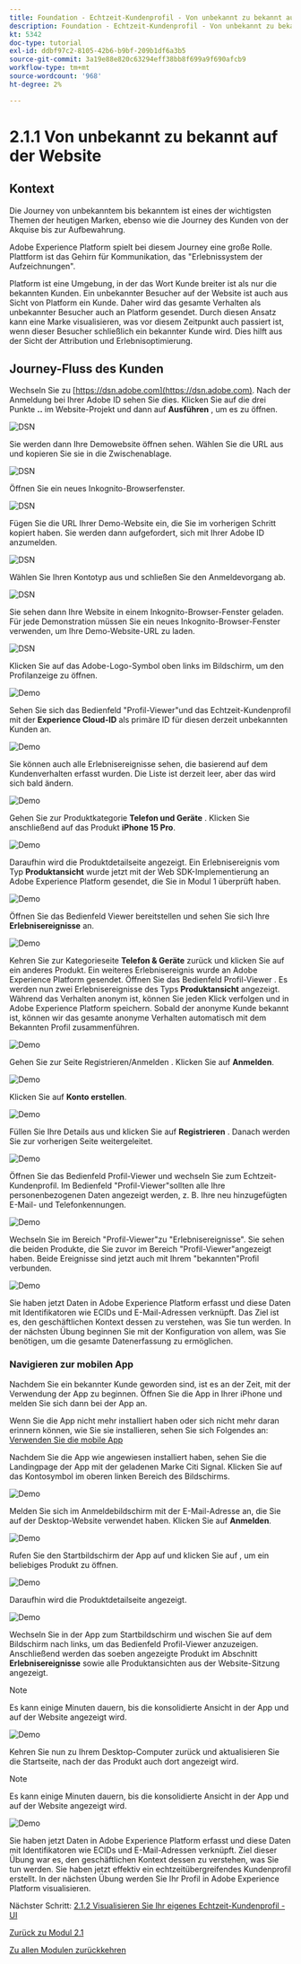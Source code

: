```yaml
---
title: Foundation - Echtzeit-Kundenprofil - Von unbekannt zu bekannt auf der Website
description: Foundation - Echtzeit-Kundenprofil - Von unbekannt zu bekannt auf der Website
kt: 5342
doc-type: tutorial
exl-id: ddbf97c2-8105-42b6-b9bf-209b1df6a3b5
source-git-commit: 3a19e88e820c63294eff38bb8f699a9f690afcb9
workflow-type: tm+mt
source-wordcount: '968'
ht-degree: 2%

---
```


# 2.1.1 Von unbekannt zu bekannt auf der Website

## Kontext

Die Journey von unbekanntem bis bekanntem ist eines der wichtigsten Themen der heutigen Marken, ebenso wie die Journey des Kunden von der Akquise bis zur Aufbewahrung.

Adobe Experience Platform spielt bei diesem Journey eine große Rolle. Plattform ist das Gehirn für Kommunikation, das &quot;Erlebnissystem der Aufzeichnungen&quot;.

Platform ist eine Umgebung, in der das Wort Kunde breiter ist als nur die bekannten Kunden. Ein unbekannter Besucher auf der Website ist auch aus Sicht von Platform ein Kunde. Daher wird das gesamte Verhalten als unbekannter Besucher auch an Platform gesendet. Durch diesen Ansatz kann eine Marke visualisieren, was vor diesem Zeitpunkt auch passiert ist, wenn dieser Besucher schließlich ein bekannter Kunde wird. Dies hilft aus der Sicht der Attribution und Erlebnisoptimierung.

## Journey-Fluss des Kunden

Wechseln Sie zu [https://dsn.adobe.com](https://dsn.adobe.com). Nach der Anmeldung bei Ihrer Adobe ID sehen Sie dies. Klicken Sie auf die drei Punkte **..** im Website-Projekt und dann auf **Ausführen** , um es zu öffnen.

![DSN](./../../datacollection/module1.1/images/web8.png)

Sie werden dann Ihre Demowebsite öffnen sehen. Wählen Sie die URL aus und kopieren Sie sie in die Zwischenablage.

![DSN](../../gettingstarted/gettingstarted/images/web3.png)

Öffnen Sie ein neues Inkognito-Browserfenster.

![DSN](../../gettingstarted/gettingstarted/images/web4.png)

Fügen Sie die URL Ihrer Demo-Website ein, die Sie im vorherigen Schritt kopiert haben. Sie werden dann aufgefordert, sich mit Ihrer Adobe ID anzumelden.

![DSN](../../gettingstarted/gettingstarted/images/web5.png)

Wählen Sie Ihren Kontotyp aus und schließen Sie den Anmeldevorgang ab.

![DSN](../../gettingstarted/gettingstarted/images/web6.png)

Sie sehen dann Ihre Website in einem Inkognito-Browser-Fenster geladen. Für jede Demonstration müssen Sie ein neues Inkognito-Browser-Fenster verwenden, um Ihre Demo-Website-URL zu laden.

![DSN](../../gettingstarted/gettingstarted/images/web7.png)

Klicken Sie auf das Adobe-Logo-Symbol oben links im Bildschirm, um den Profilanzeige zu öffnen.

![Demo](../../datacollection/module1.2/images/pv1.png)

Sehen Sie sich das Bedienfeld &quot;Profil-Viewer&quot;und das Echtzeit-Kundenprofil mit der **Experience Cloud-ID** als primäre ID für diesen derzeit unbekannten Kunden an.

![Demo](../../datacollection/module1.2/images/pv2.png)

Sie können auch alle Erlebnisereignisse sehen, die basierend auf dem Kundenverhalten erfasst wurden. Die Liste ist derzeit leer, aber das wird sich bald ändern.

![Demo](../../datacollection/module1.2/images/pv3.png)

Gehen Sie zur Produktkategorie **Telefon und Geräte** . Klicken Sie anschließend auf das Produkt **iPhone 15 Pro**.

![Demo](../../datacollection/module1.2/images/pv4.png)

Daraufhin wird die Produktdetailseite angezeigt. Ein Erlebnisereignis vom Typ **Produktansicht** wurde jetzt mit der Web SDK-Implementierung an Adobe Experience Platform gesendet, die Sie in Modul 1 überprüft haben.

![Demo](../../datacollection/module1.2/images/pv5.png)

Öffnen Sie das Bedienfeld Viewer bereitstellen und sehen Sie sich Ihre **Erlebnisereignisse** an.

![Demo](../../datacollection/module1.2/images/pv6.png)

Kehren Sie zur Kategorieseite **Telefon &amp; Geräte** zurück und klicken Sie auf ein anderes Produkt. Ein weiteres Erlebnisereignis wurde an Adobe Experience Platform gesendet. Öffnen Sie das Bedienfeld Profil-Viewer . Es werden nun zwei Erlebnisereignisse des Typs **Produktansicht** angezeigt. Während das Verhalten anonym ist, können Sie jeden Klick verfolgen und in Adobe Experience Platform speichern. Sobald der anonyme Kunde bekannt ist, können wir das gesamte anonyme Verhalten automatisch mit dem Bekannten Profil zusammenführen.

![Demo](../../datacollection/module1.2/images/pv7.png)

Gehen Sie zur Seite Registrieren/Anmelden . Klicken Sie auf **Anmelden**.

![Demo](../../datacollection/module1.2/images/pv8.png)

Klicken Sie auf **Konto erstellen**.

![Demo](../../datacollection/module1.2/images/pv9.png)

Füllen Sie Ihre Details aus und klicken Sie auf **Registrieren** . Danach werden Sie zur vorherigen Seite weitergeleitet.

![Demo](../../datacollection/module1.2/images/pv10.png)

Öffnen Sie das Bedienfeld Profil-Viewer und wechseln Sie zum Echtzeit-Kundenprofil. Im Bedienfeld &quot;Profil-Viewer&quot;sollten alle Ihre personenbezogenen Daten angezeigt werden, z. B. Ihre neu hinzugefügten E-Mail- und Telefonkennungen.

![Demo](../../datacollection/module1.2/images/pv11.png)

Wechseln Sie im Bereich &quot;Profil-Viewer&quot;zu &quot;Erlebnisereignisse&quot;. Sie sehen die beiden Produkte, die Sie zuvor im Bereich &quot;Profil-Viewer&quot;angezeigt haben. Beide Ereignisse sind jetzt auch mit Ihrem &quot;bekannten&quot;Profil verbunden.

![Demo](../../datacollection/module1.2/images/pv12.png)

Sie haben jetzt Daten in Adobe Experience Platform erfasst und diese Daten mit Identifikatoren wie ECIDs und E-Mail-Adressen verknüpft. Das Ziel ist es, den geschäftlichen Kontext dessen zu verstehen, was Sie tun werden. In der nächsten Übung beginnen Sie mit der Konfiguration von allem, was Sie benötigen, um die gesamte Datenerfassung zu ermöglichen.

### Navigieren zur mobilen App

Nachdem Sie ein bekannter Kunde geworden sind, ist es an der Zeit, mit der Verwendung der App zu beginnen. Öffnen Sie die App in Ihrer iPhone und melden Sie sich dann bei der App an.

Wenn Sie die App nicht mehr installiert haben oder sich nicht mehr daran erinnern können, wie Sie sie installieren, sehen Sie sich Folgendes an: [Verwenden Sie die mobile App](../../gettingstarted/gettingstarted/ex5.md)

Nachdem Sie die App wie angewiesen installiert haben, sehen Sie die Landingpage der App mit der geladenen Marke Citi Signal. Klicken Sie auf das Kontosymbol im oberen linken Bereich des Bildschirms.

![Demo](./images/app_hp1.png)

Melden Sie sich im Anmeldebildschirm mit der E-Mail-Adresse an, die Sie auf der Desktop-Website verwendet haben. Klicken Sie auf **Anmelden**.

![Demo](./images/app_acc.png)

Rufen Sie den Startbildschirm der App auf und klicken Sie auf , um ein beliebiges Produkt zu öffnen.

![Demo](./images/app_hp.png)

Daraufhin wird die Produktdetailseite angezeigt.

![Demo](./images/app_galaxy.png)

Wechseln Sie in der App zum Startbildschirm und wischen Sie auf dem Bildschirm nach links, um das Bedienfeld Profil-Viewer anzuzeigen. Anschließend werden das soeben angezeigte Produkt im Abschnitt **Erlebnisereignisse** sowie alle Produktansichten aus der Website-Sitzung angezeigt.

>[!NOTE]
>
>Es kann einige Minuten dauern, bis die konsolidierte Ansicht in der App und auf der Website angezeigt wird.

![Demo](./images/app_after_galaxy.png)

Kehren Sie nun zu Ihrem Desktop-Computer zurück und aktualisieren Sie die Startseite, nach der das Produkt auch dort angezeigt wird.

>[!NOTE]
>
>Es kann einige Minuten dauern, bis die konsolidierte Ansicht in der App und auf der Website angezeigt wird.

![Demo](./images/web_x_aftermobile.png)

Sie haben jetzt Daten in Adobe Experience Platform erfasst und diese Daten mit Identifikatoren wie ECIDs und E-Mail-Adressen verknüpft. Ziel dieser Übung war es, den geschäftlichen Kontext dessen zu verstehen, was Sie tun werden. Sie haben jetzt effektiv ein echtzeitübergreifendes Kundenprofil erstellt. In der nächsten Übung werden Sie Ihr Profil in Adobe Experience Platform visualisieren.

Nächster Schritt: [2.1.2 Visualisieren Sie Ihr eigenes Echtzeit-Kundenprofil - UI](./ex2.md)

[Zurück zu Modul 2.1](./real-time-customer-profile.md)

[Zu allen Modulen zurückkehren](../../../overview.md)
